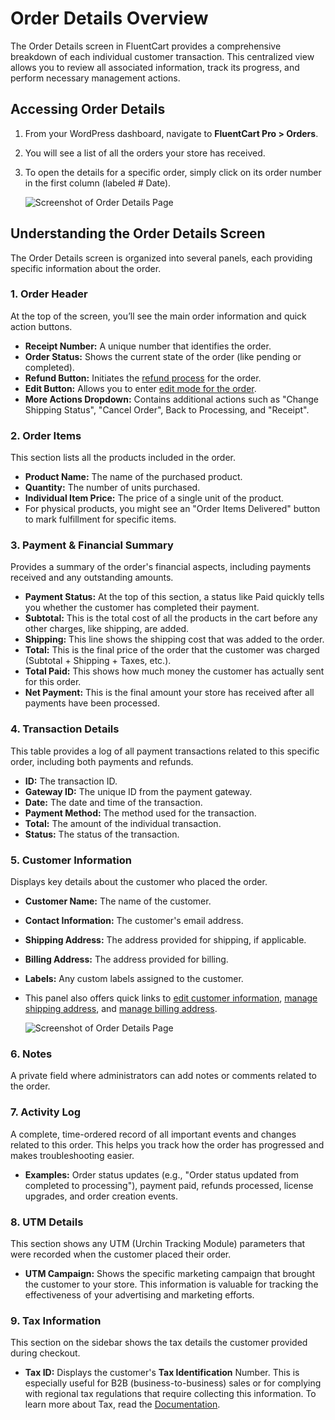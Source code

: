  # Order Details Overview

The Order Details screen in FluentCart provides a comprehensive breakdown of each individual customer transaction. This centralized view allows you to review all associated information, track its progress, and perform necessary management actions.

## Accessing Order Details

1.  From your WordPress dashboard, navigate to **FluentCart Pro > Orders**.
2.  You will see a list of all the orders your store has received.
3.  To open the details for a specific order, simply click on its order number in the first column (labeled # Date). 

    ![Screenshot of Order Details Page](/images/store-management/order-details-overview/order-3-details.webp)

## Understanding the Order Details Screen

The Order Details screen is organized into several panels, each providing specific information about the order.

### 1. Order Header

At the top of the screen, you’ll see the main order information and quick action buttons.

* **Receipt Number:** A unique number that identifies the order.
* **Order Status:** Shows the current state of the order (like pending or completed).
* **Refund Button:** Initiates the [refund process](/guide/store-management/orders-management/processing-refunds) for the order.
* **Edit Button:** Allows you to enter [edit mode for the order](/guide/store-management/orders-management/editing-existing-orders).
* **More Actions Dropdown:** Contains additional actions such as "Change Shipping Status", "Cancel Order", Back to Processing, and "Receipt".

### 2. Order Items

This section lists all the products included in the order.

* **Product Name:** The name of the purchased product.
* **Quantity:** The number of units purchased.
* **Individual Item Price:** The price of a single unit of the product.
* For physical products, you might see an "Order Items Delivered" button to mark fulfillment for specific items.

### 3. Payment & Financial Summary

Provides a summary of the order's financial aspects, including payments received and any outstanding amounts.

* **Payment Status:** At the top of this section, a status like Paid quickly tells you whether the customer has completed their payment.
* **Subtotal:** This is the total cost of all the products in the cart before any other charges, like shipping, are added.
* **Shipping:** This line shows the shipping cost that was added to the order.
* **Total:** This is the final price of the order that the customer was charged (Subtotal + Shipping + Taxes, etc.).
* **Total Paid:** This shows how much money the customer has actually sent for this order.
* **Net Payment:** This is the final amount your store has received after all payments have been processed.

### 4. Transaction Details

This table provides a log of all payment transactions related to this specific order, including both payments and refunds.

* **ID:** The transaction ID.
* **Gateway ID:** The unique ID from the payment gateway.
* **Date:** The date and time of the transaction.
* **Payment Method:** The method used for the transaction.
* **Total:** The amount of the individual transaction.
* **Status:** The status of the transaction.

### 5. Customer Information

Displays key details about the customer who placed the order.

* **Customer Name:** The name of the customer.
* **Contact Information:** The customer's email address.
* **Shipping Address:** The address provided for shipping, if applicable.
* **Billing Address:** The address provided for billing.
* **Labels:** Any custom labels assigned to the customer.
* This panel also offers quick links to [edit customer information](/guide/store-management/customers-management/customer-details-overview#editing-customer-information), [manage shipping address](/guide/store-management/customers-management/customer-details-overview#managing-customer-addresses), and [manage billing address](/guide/store-management/customers-management/customer-details-overview#managing-customer-addresses).

    ![Screenshot of Order Details Page](/images/store-management/order-details-overview/order-details.webp)

### 6. Notes

A private field where administrators can add notes or comments related to the order.

### 7. Activity Log

A complete, time-ordered record of all important events and changes related to this order. This helps you track how the order has progressed and makes troubleshooting easier.

* **Examples:** Order status updates (e.g., "Order status updated from completed to processing"), payment paid, refunds processed, license upgrades, and order creation events.

### 8. UTM Details

This section shows any UTM (Urchin Tracking Module) parameters that were recorded when the customer placed their order.

 * **UTM Campaign:** Shows the specific marketing campaign that brought the customer to your store. This information is valuable for tracking the effectiveness of your advertising and marketing efforts.

### 9. Tax Information

This section on the sidebar shows the tax details the customer provided during checkout.

 * **Tax ID:** Displays the customer's **Tax Identification** Number. This is especially useful for B2B (business-to-business) sales or for complying with regional tax regulations that require collecting this information. To learn more about Tax, read the [Documentation](/guide/tax-&-duties/configuration-and-classes/).

